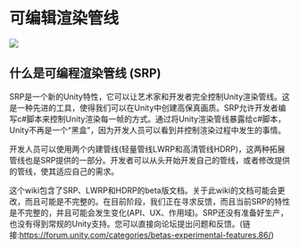 # 可编辑渲染管线
![](https://blogs.unity3d.com/wp-content/uploads/2018/01/image5_rs.png)
## 什么是可编程渲染管线 (SRP)

SRP是一个新的Unity特性，它可以让艺术家和开发者完全控制Unity渲染管线。这是一种先进的工具，使得我们可以在Unity中创建高保真画质。SRP允许开发者编写c#脚本来控制Unity渲染每一帧的方式。通过将Unity渲染管线暴露给c#脚本， Unity不再是一个“黑盒”，因为开发人员可以看到并控制渲染过程中发生的事情。

开发人员可以使用两个内建管线(轻量管线LWRP和高清管线HDRP)，这两种拓展管线也是SRP提供的一部分。开发者可以从头开始开发自己的管线，或者修改提供的管线，使其适应自己的需求。

这个wiki包含了SRP、LWRP和HDRP的beta版文档。关于此wiki的文档可能会更改，而且可能是不完整的。在目前阶段，我们正在寻求反馈，而且当前SRP的特性是不完整的，并且可能会发生变化(API、UX、作用域)。SRP还没有准备好生产，也没有得到常规的Unity支持。您可以直接向论坛提出问题和反馈。(链接:https://forum.unity.com/categories/betas-experimental-features.86/)